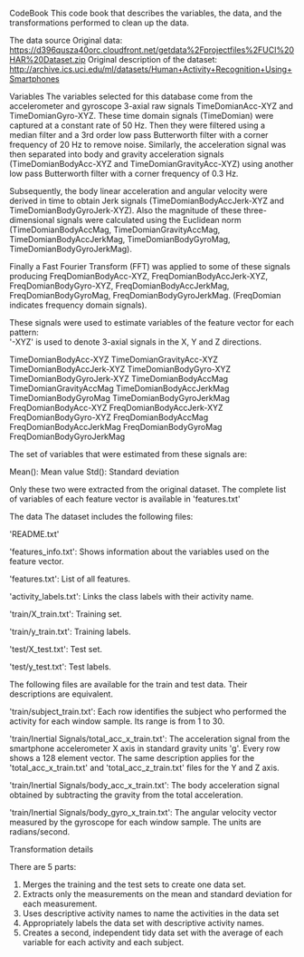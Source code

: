 CodeBook
This code book that describes the variables, the data, and the transformations performed to clean up the data.

The data source
Original data: https://d396qusza40orc.cloudfront.net/getdata%2Fprojectfiles%2FUCI%20HAR%20Dataset.zip
Original description of the dataset: http://archive.ics.uci.edu/ml/datasets/Human+Activity+Recognition+Using+Smartphones

Variables 
The variables selected for this database come from the accelerometer and gyroscope 3-axial raw signals TimeDomianAcc-XYZ and TimeDomianGyro-XYZ. These time domain signals (TimeDomian) were captured at a constant rate of 50 Hz. Then they were filtered using a median filter and a 3rd order low pass Butterworth filter with a corner frequency of 20 Hz to remove noise. Similarly, the acceleration signal was then separated into body and gravity acceleration signals (TimeDomianBodyAcc-XYZ and TimeDomianGravityAcc-XYZ) using another low pass Butterworth filter with a corner frequency of 0.3 Hz. 

Subsequently, the body linear acceleration and angular velocity were derived in time to obtain Jerk signals (TimeDomianBodyAccJerk-XYZ and TimeDomianBodyGyroJerk-XYZ). Also the magnitude of these three-dimensional signals were calculated using the Euclidean norm (TimeDomianBodyAccMag, TimeDomianGravityAccMag, TimeDomianBodyAccJerkMag, TimeDomianBodyGyroMag, TimeDomianBodyGyroJerkMag). 

Finally a Fast Fourier Transform (FFT) was applied to some of these signals producing FreqDomianBodyAcc-XYZ, FreqDomianBodyAccJerk-XYZ, FreqDomianBodyGyro-XYZ, FreqDomianBodyAccJerkMag, FreqDomianBodyGyroMag, FreqDomianBodyGyroJerkMag. (FreqDomian indicates frequency domain signals). 

These signals were used to estimate variables of the feature vector for each pattern:  
'-XYZ' is used to denote 3-axial signals in the X, Y and Z directions.

TimeDomianBodyAcc-XYZ
TimeDomianGravityAcc-XYZ
TimeDomianBodyAccJerk-XYZ
TimeDomianBodyGyro-XYZ
TimeDomianBodyGyroJerk-XYZ
TimeDomianBodyAccMag
TimeDomianGravityAccMag
TimeDomianBodyAccJerkMag
TimeDomianBodyGyroMag
TimeDomianBodyGyroJerkMag
FreqDomianBodyAcc-XYZ
FreqDomianBodyAccJerk-XYZ
FreqDomianBodyGyro-XYZ
FreqDomianBodyAccMag
FreqDomianBodyAccJerkMag
FreqDomianBodyGyroMag
FreqDomianBodyGyroJerkMag

The set of variables that were estimated from these signals are: 

Mean(): Mean value
Std(): Standard deviation

Only these two were extracted from the original dataset. The complete list of variables of each feature vector is available in 'features.txt'

The data
The dataset includes the following files:

'README.txt'

'features_info.txt': Shows information about the variables used on the feature vector.

'features.txt': List of all features.

'activity_labels.txt': Links the class labels with their activity name.

'train/X_train.txt': Training set.

'train/y_train.txt': Training labels.

'test/X_test.txt': Test set.

'test/y_test.txt': Test labels.

The following files are available for the train and test data. Their descriptions are equivalent.

'train/subject_train.txt': Each row identifies the subject who performed the activity for each window sample. Its range is from 1 to 30.

'train/Inertial Signals/total_acc_x_train.txt': The acceleration signal from the smartphone accelerometer X axis in standard gravity units 'g'. Every row shows a 128 element vector. The same description applies for the 'total_acc_x_train.txt' and 'total_acc_z_train.txt' files for the Y and Z axis.

'train/Inertial Signals/body_acc_x_train.txt': The body acceleration signal obtained by subtracting the gravity from the total acceleration.

'train/Inertial Signals/body_gyro_x_train.txt': The angular velocity vector measured by the gyroscope for each window sample. The units are radians/second.

Transformation details

There are 5 parts:
1. Merges the training and the test sets to create one data set.
2. Extracts only the measurements on the mean and standard deviation for each measurement.
3. Uses descriptive activity names to name the activities in the data set
4. Appropriately labels the data set with descriptive activity names.
5. Creates a second, independent tidy data set with the average of each variable for each activity and each subject.


